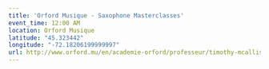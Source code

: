 ```yaml
---
title: 'Orford Musique - Saxophone Masterclasses'
event_time: 12:00 AM
location: Orford Musique
latitude: "45.323442"
longitude: "-72.18206199999997"
url: http://www.orford.mu/en/academie-orford/professeur/timothy-mcallister/
---
```

